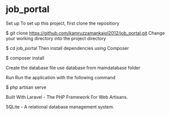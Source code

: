 # job_portal
Set up
To set up this project, first clone the repositiory

$ git clone https://github.com/kamruzzamankajol2012/job_portal.git
Change your working directory into the project directory

$ cd job_portal
Then install dependencies using Composer

$ composer install



Create the database file
use database from maindatabase folder

Run
Run the application with the following command

$ php artisan serve


Built With
Laravel - The PHP Framework For Web Artisans.

SQLite - A relational database management system.
